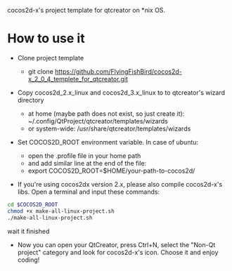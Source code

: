 cocos2d-x's project template for qtcreator on *nix OS.

How to use it
=================
* Clone project template
  * git clone https://github.com/FlyingFishBird/cocos2d-x_2_0_4_templete_for_qtcreator.git

* Copy cocos2d_2.x_linux and cocos2d_3.x_linux to to qtcreator's wizard directory
  * at home (maybe path does not exist, so just create it): ~/.config/QtProject/qtcreator/templates/wizards
  * or system-wide: /usr/share/qtcreator/templates/wizards

* Set COCOS2D_ROOT environment variable. In case of ubuntu:
  * open the .profile file in your home path
  * and add similar line at the end of the file:
  * export COCOS2D_ROOT=$HOME/your-path-to-cocos2d/

* If you're using cocos2dx version 2.x, please also compile cocos2d-x's libs. Open a terminal and input these commands:
```bash
cd $COCOS2D_ROOT
chmod +x make-all-linux-project.sh
./make-all-linux-project.sh
```
wait it finished

* Now you can open your QtCreator, press Ctrl+N, select the "Non-Qt project" category and look for cocos2d-x's icon. Choose it and enjoy coding!
